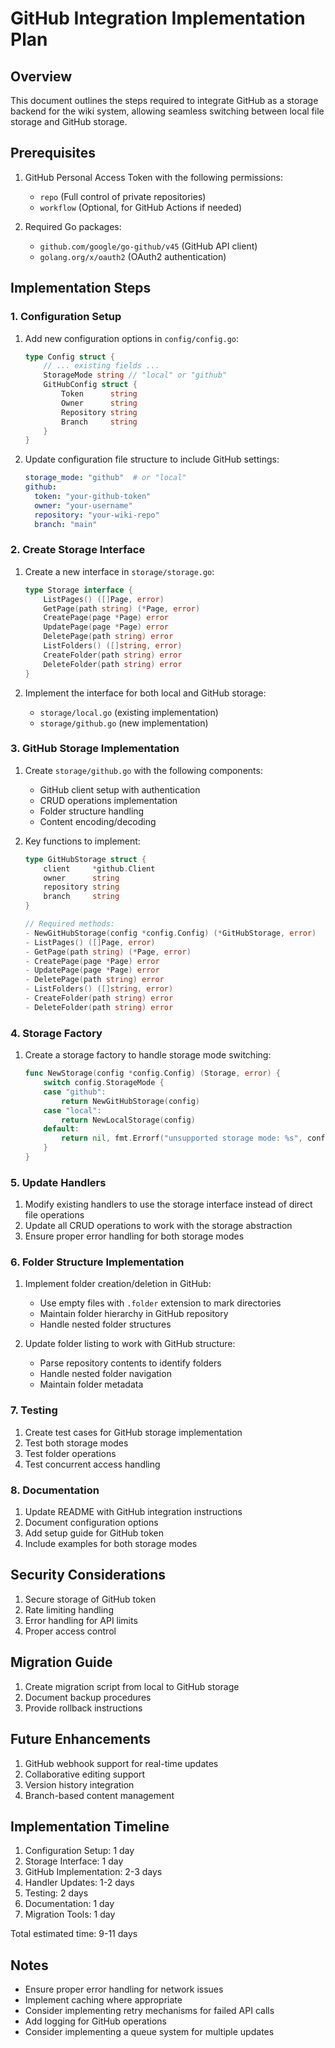 # GitHub Integration Implementation Plan

## Overview
This document outlines the steps required to integrate GitHub as a storage backend for the wiki system, allowing seamless switching between local file storage and GitHub storage.

## Prerequisites
1. GitHub Personal Access Token with the following permissions:
   - `repo` (Full control of private repositories)
   - `workflow` (Optional, for GitHub Actions if needed)

2. Required Go packages:
   - `github.com/google/go-github/v45` (GitHub API client)
   - `golang.org/x/oauth2` (OAuth2 authentication)

## Implementation Steps

### 1. Configuration Setup
1. Add new configuration options in `config/config.go`:
   ```go
   type Config struct {
       // ... existing fields ...
       StorageMode string // "local" or "github"
       GitHubConfig struct {
           Token      string
           Owner      string
           Repository string
           Branch     string
       }
   }
   ```

2. Update configuration file structure to include GitHub settings:
   ```yaml
   storage_mode: "github"  # or "local"
   github:
     token: "your-github-token"
     owner: "your-username"
     repository: "your-wiki-repo"
     branch: "main"
   ```

### 2. Create Storage Interface
1. Create a new interface in `storage/storage.go`:
   ```go
   type Storage interface {
       ListPages() ([]Page, error)
       GetPage(path string) (*Page, error)
       CreatePage(page *Page) error
       UpdatePage(page *Page) error
       DeletePage(path string) error
       ListFolders() ([]string, error)
       CreateFolder(path string) error
       DeleteFolder(path string) error
   }
   ```

2. Implement the interface for both local and GitHub storage:
   - `storage/local.go` (existing implementation)
   - `storage/github.go` (new implementation)

### 3. GitHub Storage Implementation
1. Create `storage/github.go` with the following components:
   - GitHub client setup with authentication
   - CRUD operations implementation
   - Folder structure handling
   - Content encoding/decoding

2. Key functions to implement:
   ```go
   type GitHubStorage struct {
       client     *github.Client
       owner      string
       repository string
       branch     string
   }

   // Required methods:
   - NewGitHubStorage(config *config.Config) (*GitHubStorage, error)
   - ListPages() ([]Page, error)
   - GetPage(path string) (*Page, error)
   - CreatePage(page *Page) error
   - UpdatePage(page *Page) error
   - DeletePage(path string) error
   - ListFolders() ([]string, error)
   - CreateFolder(path string) error
   - DeleteFolder(path string) error
   ```

### 4. Storage Factory
1. Create a storage factory to handle storage mode switching:
   ```go
   func NewStorage(config *config.Config) (Storage, error) {
       switch config.StorageMode {
       case "github":
           return NewGitHubStorage(config)
       case "local":
           return NewLocalStorage(config)
       default:
           return nil, fmt.Errorf("unsupported storage mode: %s", config.StorageMode)
       }
   }
   ```

### 5. Update Handlers
1. Modify existing handlers to use the storage interface instead of direct file operations
2. Update all CRUD operations to work with the storage abstraction
3. Ensure proper error handling for both storage modes

### 6. Folder Structure Implementation
1. Implement folder creation/deletion in GitHub:
   - Use empty files with `.folder` extension to mark directories
   - Maintain folder hierarchy in GitHub repository
   - Handle nested folder structures

2. Update folder listing to work with GitHub structure:
   - Parse repository contents to identify folders
   - Handle nested folder navigation
   - Maintain folder metadata

### 7. Testing
1. Create test cases for GitHub storage implementation
2. Test both storage modes
3. Test folder operations
4. Test concurrent access handling

### 8. Documentation
1. Update README with GitHub integration instructions
2. Document configuration options
3. Add setup guide for GitHub token
4. Include examples for both storage modes

## Security Considerations
1. Secure storage of GitHub token
2. Rate limiting handling
3. Error handling for API limits
4. Proper access control

## Migration Guide
1. Create migration script from local to GitHub storage
2. Document backup procedures
3. Provide rollback instructions

## Future Enhancements
1. GitHub webhook support for real-time updates
2. Collaborative editing support
3. Version history integration
4. Branch-based content management

## Implementation Timeline
1. Configuration Setup: 1 day
2. Storage Interface: 1 day
3. GitHub Implementation: 2-3 days
4. Handler Updates: 1-2 days
5. Testing: 2 days
6. Documentation: 1 day
7. Migration Tools: 1 day

Total estimated time: 9-11 days

## Notes
- Ensure proper error handling for network issues
- Implement caching where appropriate
- Consider implementing retry mechanisms for failed API calls
- Add logging for GitHub operations
- Consider implementing a queue system for multiple updates 